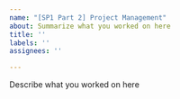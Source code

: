 ```yaml
---
name: "[SP1 Part 2] Project Management"
about: Summarize what you worked on here
title: ''
labels: ''
assignees: ''

---
```


Describe what you worked on here
